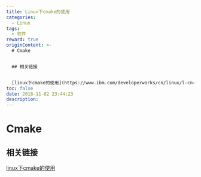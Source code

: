 ```yaml
---
title: Linux下cmake的使用
categories:
  - Linux
tags:
  - 软件
reward: true
originContent: >-
  # Cmake


  ## 相关链接


  [linux下cmake的使用](https://www.ibm.com/developerworks/cn/linux/l-cn-cmake/index.html)
toc: false
date: 2018-11-02 23:44:23
description:
---
```


# Cmake

## 相关链接

[linux下cmake的使用](https://www.ibm.com/developerworks/cn/linux/l-cn-cmake/index.html)